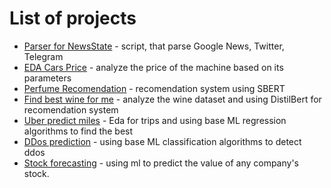 # List of projects

- [Parser for NewsState](https://github.com/Pelmeshek1706/parser) - script, that parse Google News, Twitter, Telegram
- [EDA Cars Price](https://github.com/Pelmeshek1706/eda_cars) - analyze the price of the machine based on its parameters
- [Perfume Recomendation](https://github.com/Pelmeshek1706/parfume_recomendation) - recomendation system using SBERT
- [Find best wine for me](https://github.com/Pelmeshek1706/best_wine) - analyze the wine dataset and using DistilBert for recomendation system
- [Uber predict miles](https://github.com/Pelmeshek1706/uber_eda_n_ml) - Eda for trips and using base ML regression algorithms to find the best
- [DDos prediction](https://github.com/Pelmeshek1706/ddos_detection) - using base ML classification algorithms to detect ddos
- [Stock forecasting](https://github.com/Pelmeshek1706/stock_forecasting) - using ml to predict the value of any company's stock.

